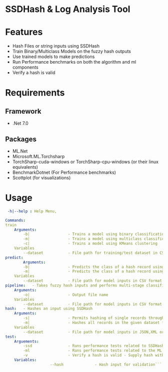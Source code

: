 # SSDHash & Log Analysis Tool

# Features
- Hash Files or string inputs using SSDHash
- Train Binary/Multiclass Models on the fuzzy hash outputs
- Use trained models to make predictions
- Run Performance benchmarks on both the algorithm and ml components
- Verify a hash is valid

# Requirements
## Framework
- .Net 7.0

## Packages
- ML.Net
- Microsoft.ML.Torchsharp
- TorchSharp-cuda-windows or TorchSharp-cpu-windows (or their linux equivalents)
- BenchmarkDotnet (For Performance benchmarks)
- Scottplot (for visualizations)

# Usage
```yaml
 -h|--help : Help Menu,

Commands:
train 
    Arguments:
        -b|                 - Trains a model using binary classification (benign, malicious)
        -m|                 - Trains a model using multiclass classification (c&c, dos etc.)
        -c|                 - Trains a model using KMeans clustering
    Variables
        --dataset           - File path for training/test dataset in CSV format
predict:
        Arguments:
        -b|                 - Predicts the class of a hash record using a binary classification model  (benign, malicious)
        -m|                 - Predicts the class of a hash record using a multiclass classification model (c&c, dos etc.)
    Variables
        --dataset           - File path for model inputs in CSV format
pipeline:   - Takes fuzzy hash inputs and performs multi-stage classification, outputting malicious records and their behaviour type in file output
    Arguments:
        -o|                 - Output file name
    Variables
        --dataset           - File path for model inputs in CSV format
hash:   - Hashes an input using SSDHash
    Arguments:
        -s|                 - Permits hashing of single records through an interactive session
        -m|                 - Hashes all records in the given dataset file
    Variables
        --dataset           - File path for model inputs in JSON,XML or CSV format
test:
    Arguements:
        -ssd                - Runs performance tests related to SSDHash (Performance tests must be run in Release mode)
        -ml                 - Runs performance tests related to the ML classifiers (Performance tests must be run in Release mode)
        -v                  - Verify a hash is valid - Supply hash with --hash
    Variables:
                    --hash              - Hash input for validation```


